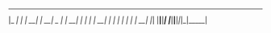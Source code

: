  _____ _____ _____    _____ _____ _____ _____ 
|_   _|  |  |   __|  |   __|  _  |     |   __|
  | | |     |   __|  |  |  |     | | | |   __|
  |_| |__|__|_____|  |_____|__|__|_|_|_|_____|

<!--
**onatm/onatm** is a ✨ _special_ ✨ repository because its `README.md` (this file) appears on your GitHub profile.

Here are some ideas to get you started:

- 🔭 I’m currently working on ...
- 🌱 I’m currently learning ...
- 👯 I’m looking to collaborate on ...
- 🤔 I’m looking for help with ...
- 💬 Ask me about ...
- 📫 How to reach me: ...
- 😄 Pronouns: ...
- ⚡ Fun fact: ...
-->

